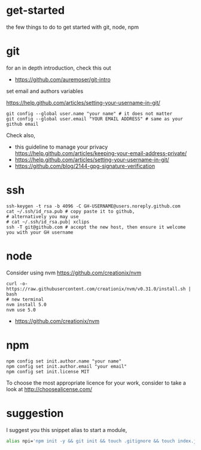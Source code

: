 # get-started
the few things to do to get started with git, node, npm

# git

for an in depth introduction, check this out 
- https://github.com/auremoser/git-intro

set email and authors variables

https://help.github.com/articles/setting-your-username-in-git/

```
git config --global user.name "your name" # it does not matter
git config --global user.email "YOUR EMAIL ADDRESS" # same as your github email
```

Check also,
- this guideline to manage your privacy https://help.github.com/articles/keeping-your-email-address-private/
- https://help.github.com/articles/setting-your-username-in-git/
- https://github.com/blog/2144-gpg-signature-verification

# ssh

```
ssh-keygen -t rsa -b 4096 -C GH-USERNAME@users.noreply.github.com
cat ~/.ssh/id_rsa.pub # copy paste it to github, 
# alternatively you may use 
# cat ~/.ssh/id_rsa.pub| xclips
ssh -T git@github.com # accept the new host, then ensure it welcome you with your GH username
```

# node

Consider using nvm https://github.com/creationix/nvm

```
curl -o- https://raw.githubusercontent.com/creationix/nvm/v0.31.0/install.sh | bash
# new terminal
nvm install 5.0
nvm use 5.0
```

- https://github.com/creationix/nvm

# npm

```
npm config set init.author.name "your name"
npm config set init.author.email "your email"
npm config set init.license MIT
```

To choose the most appropriate licence for your work, consider to take a look at http://choosealicense.com/

# suggestion

I suggest you this snippet alias to start a module,

```sh
alias npi='npm init -y && git init && touch .gitignore && touch index.js && mkdir test && touch README.md && touch test/index.js'
```
